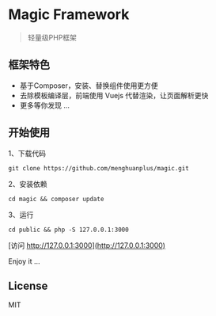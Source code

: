 # Magic Framework

> 轻量级PHP框架

## 框架特色

* 基于Composer，安装、替换组件使用更方便
* 去除模板编译层，前端使用 Vuejs 代替渲染，让页面解析更快
* 更多等你发现 ...

## 开始使用

1、下载代码

	git clone https://github.com/menghuanplus/magic.git

2、安装依赖

	cd magic && composer update

3、运行

	cd public && php -S 127.0.0.1:3000

[访问 http://127.0.0.1:3000](http://127.0.0.1:3000)

Enjoy it ...

## License

MIT
